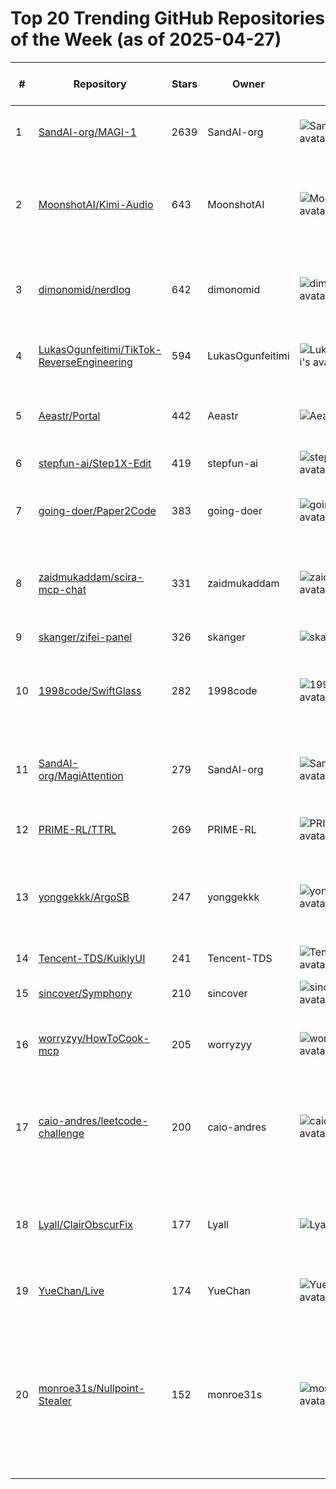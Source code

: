 # Top 20 Trending GitHub Repositories of the Week (as of 2025-04-27)

| # | Repository | Stars | Owner | Avatar | Description | Topics | URL | Created At | Updated At | Pushed At | Git URL | SSH URL | Clone URL | SVN URL | Homepage | Size | Language | Forks Count | Open Issues Count | Default Branch | License |
|---|------------|-------|-------|--------|-------------|--------|-----|------------|------------|-----------|---------|---------|-----------|---------|----------|------|----------|--------------|-------------------|----------------|---------|
| 1 | [SandAI-org/MAGI-1](https://github.com/SandAI-org/MAGI-1) | 2639 | SandAI-org | ![SandAI-org's avatar](https://avatars.githubusercontent.com/u/208222005?v=4) | MAGI-1: Autoregressive Video Generation at Scale | autoregressive, diffusion-models, video-generation | [https://github.com/SandAI-org/MAGI-1](https://github.com/SandAI-org/MAGI-1) | 2025-04-21T10:34:09Z | 2025-04-27T04:17:37Z | 2025-04-25T07:01:26Z | git://github.com/SandAI-org/MAGI-1.git | git@github.com:SandAI-org/MAGI-1.git | https://github.com/SandAI-org/MAGI-1.git | https://github.com/SandAI-org/MAGI-1 | https://sand.ai | 8805 | Python | 119 | 16 | main | Apache License 2.0 |
| 2 | [MoonshotAI/Kimi-Audio](https://github.com/MoonshotAI/Kimi-Audio) | 643 | MoonshotAI | ![MoonshotAI's avatar](https://avatars.githubusercontent.com/u/129152888?v=4) | Kimi-Audio, an open-source audio foundation model excelling in audio understanding, generation, and conversation | No topics | [https://github.com/MoonshotAI/Kimi-Audio](https://github.com/MoonshotAI/Kimi-Audio) | 2025-04-25T10:00:18Z | 2025-04-27T04:18:48Z | 2025-04-25T16:02:33Z | git://github.com/MoonshotAI/Kimi-Audio.git | git@github.com:MoonshotAI/Kimi-Audio.git | https://github.com/MoonshotAI/Kimi-Audio.git | https://github.com/MoonshotAI/Kimi-Audio | No homepage | 5849 | Python | 35 | 13 | master | No license |
| 3 | [dimonomid/nerdlog](https://github.com/dimonomid/nerdlog) | 642 | dimonomid | ![dimonomid's avatar](https://avatars.githubusercontent.com/u/1329932?v=4) | Nerdlog: fast, remote-first, multi-host TUI log viewer with timeline histogram and no central server | No topics | [https://github.com/dimonomid/nerdlog](https://github.com/dimonomid/nerdlog) | 2025-04-20T17:57:25Z | 2025-04-27T03:08:18Z | 2025-04-26T14:04:50Z | git://github.com/dimonomid/nerdlog.git | git@github.com:dimonomid/nerdlog.git | https://github.com/dimonomid/nerdlog.git | https://github.com/dimonomid/nerdlog | No homepage | 2716 | Go | 18 | 8 | master | BSD 2-Clause "Simplified" License |
| 4 | [LukasOgunfeitimi/TikTok-ReverseEngineering](https://github.com/LukasOgunfeitimi/TikTok-ReverseEngineering) | 594 | LukasOgunfeitimi | ![LukasOgunfeitimi's avatar](https://avatars.githubusercontent.com/u/50531317?v=4) | No description | No topics | [https://github.com/LukasOgunfeitimi/TikTok-ReverseEngineering](https://github.com/LukasOgunfeitimi/TikTok-ReverseEngineering) | 2025-04-20T07:41:24Z | 2025-04-26T23:27:58Z | 2025-04-23T19:49:05Z | git://github.com/LukasOgunfeitimi/TikTok-ReverseEngineering.git | git@github.com:LukasOgunfeitimi/TikTok-ReverseEngineering.git | https://github.com/LukasOgunfeitimi/TikTok-ReverseEngineering.git | https://github.com/LukasOgunfeitimi/TikTok-ReverseEngineering | No homepage | 374 | JavaScript | 78 | 0 | main | No license |
| 5 | [Aeastr/Portal](https://github.com/Aeastr/Portal) | 442 | Aeastr | ![Aeastr's avatar](https://avatars.githubusercontent.com/u/64797587?v=4) | Seamless element transitions between root, sheets, and navigation pushes in SwiftUI. | No topics | [https://github.com/Aeastr/Portal](https://github.com/Aeastr/Portal) | 2025-04-21T18:48:19Z | 2025-04-27T00:51:17Z | 2025-04-25T03:29:57Z | git://github.com/Aeastr/Portal.git | git@github.com:Aeastr/Portal.git | https://github.com/Aeastr/Portal.git | https://github.com/Aeastr/Portal | No homepage | 6284 | Swift | 11 | 1 | main | MIT License |
| 6 | [stepfun-ai/Step1X-Edit](https://github.com/stepfun-ai/Step1X-Edit) | 419 | stepfun-ai | ![stepfun-ai's avatar](https://avatars.githubusercontent.com/u/178004800?v=4) | No description | No topics | [https://github.com/stepfun-ai/Step1X-Edit](https://github.com/stepfun-ai/Step1X-Edit) | 2025-04-23T09:53:08Z | 2025-04-27T04:17:48Z | 2025-04-27T03:39:26Z | git://github.com/stepfun-ai/Step1X-Edit.git | git@github.com:stepfun-ai/Step1X-Edit.git | https://github.com/stepfun-ai/Step1X-Edit.git | https://github.com/stepfun-ai/Step1X-Edit | No homepage | 33660 | Python | 14 | 9 | main | Apache License 2.0 |
| 7 | [going-doer/Paper2Code](https://github.com/going-doer/Paper2Code) | 383 | going-doer | ![going-doer's avatar](https://avatars.githubusercontent.com/u/48055421?v=4) | Paper2Code: Automating Code Generation from Scientific Papers in Machine Learning | No topics | [https://github.com/going-doer/Paper2Code](https://github.com/going-doer/Paper2Code) | 2025-04-25T07:58:12Z | 2025-04-27T04:07:11Z | 2025-04-26T16:22:41Z | git://github.com/going-doer/Paper2Code.git | git@github.com:going-doer/Paper2Code.git | https://github.com/going-doer/Paper2Code.git | https://github.com/going-doer/Paper2Code | No homepage | 1723 | Python | 58 | 3 | main | No license |
| 8 | [zaidmukaddam/scira-mcp-chat](https://github.com/zaidmukaddam/scira-mcp-chat) | 331 | zaidmukaddam | ![zaidmukaddam's avatar](https://avatars.githubusercontent.com/u/76097144?v=4) | A minimalistic MCP client with a good feature set. | anthropic, grok3, mcp, mcp-client, model-context-protocol, openai, xai | [https://github.com/zaidmukaddam/scira-mcp-chat](https://github.com/zaidmukaddam/scira-mcp-chat) | 2025-04-21T13:37:59Z | 2025-04-27T04:16:32Z | 2025-04-26T17:08:41Z | git://github.com/zaidmukaddam/scira-mcp-chat.git | git@github.com:zaidmukaddam/scira-mcp-chat.git | https://github.com/zaidmukaddam/scira-mcp-chat.git | https://github.com/zaidmukaddam/scira-mcp-chat | https://mcp.scira.ai | 667 | TypeScript | 44 | 2 | main | Apache License 2.0 |
| 9 | [skanger/zifei-panel](https://github.com/skanger/zifei-panel) | 326 | skanger | ![skanger's avatar](https://avatars.githubusercontent.com/u/18080860?v=4) | No description | No topics | [https://github.com/skanger/zifei-panel](https://github.com/skanger/zifei-panel) | 2025-04-23T11:56:08Z | 2025-04-26T15:11:05Z | 2025-04-23T15:49:57Z | git://github.com/skanger/zifei-panel.git | git@github.com:skanger/zifei-panel.git | https://github.com/skanger/zifei-panel.git | https://github.com/skanger/zifei-panel | No homepage | 1577 | JavaScript | 138 | 0 | main | No license |
| 10 | [1998code/SwiftGlass](https://github.com/1998code/SwiftGlass) | 282 | 1998code | ![1998code's avatar](https://avatars.githubusercontent.com/u/54872601?v=4) | Glassy Everything, even Old Devices. [ AI Assistant available below ] | apple, glass, ios, ipados, macos, swift, swiftglass, swiftui, tvos, visionos, watchos | [https://github.com/1998code/SwiftGlass](https://github.com/1998code/SwiftGlass) | 2025-04-20T06:22:59Z | 2025-04-26T17:39:55Z | 2025-04-22T10:06:16Z | git://github.com/1998code/SwiftGlass.git | git@github.com:1998code/SwiftGlass.git | https://github.com/1998code/SwiftGlass.git | https://github.com/1998code/SwiftGlass | https://shareby.vercel.app/4zel3m | 115 | Swift | 13 | 0 | main | MIT License |
| 11 | [SandAI-org/MagiAttention](https://github.com/SandAI-org/MagiAttention) | 279 | SandAI-org | ![SandAI-org's avatar](https://avatars.githubusercontent.com/u/208222005?v=4) | A Distributed Attention Towards Linear Scalability for Ultra-Long Context, Heterogeneous Data Training | No topics | [https://github.com/SandAI-org/MagiAttention](https://github.com/SandAI-org/MagiAttention) | 2025-04-20T03:57:24Z | 2025-04-27T03:44:57Z | 2025-04-27T03:44:54Z | git://github.com/SandAI-org/MagiAttention.git | git@github.com:SandAI-org/MagiAttention.git | https://github.com/SandAI-org/MagiAttention.git | https://github.com/SandAI-org/MagiAttention | No homepage | 120003 | Python | 12 | 2 | main | Apache License 2.0 |
| 12 | [PRIME-RL/TTRL](https://github.com/PRIME-RL/TTRL) | 269 | PRIME-RL | ![PRIME-RL's avatar](https://avatars.githubusercontent.com/u/193307489?v=4) | TTRL: Test-Time Reinforcement Learning | No topics | [https://github.com/PRIME-RL/TTRL](https://github.com/PRIME-RL/TTRL) | 2025-04-23T02:15:03Z | 2025-04-27T03:31:43Z | 2025-04-24T08:43:12Z | git://github.com/PRIME-RL/TTRL.git | git@github.com:PRIME-RL/TTRL.git | https://github.com/PRIME-RL/TTRL.git | https://github.com/PRIME-RL/TTRL | No homepage | 1988 | Python | 20 | 4 | main | MIT License |
| 13 | [yonggekkk/ArgoSB](https://github.com/yonggekkk/ArgoSB) | 247 | yonggekkk | ![yonggekkk's avatar](https://avatars.githubusercontent.com/u/121604513?v=4) | ArgoSB一键无交互vmess代理脚本：最新sing-box内核+最新Cloudflared-Argo内核，最多输出13个Argo不死优选IP节点 | argo, cloudflared, google, idx, singbox, vmess-ws | [https://github.com/yonggekkk/ArgoSB](https://github.com/yonggekkk/ArgoSB) | 2025-04-22T01:46:41Z | 2025-04-27T03:43:31Z | 2025-04-26T07:32:44Z | git://github.com/yonggekkk/ArgoSB.git | git@github.com:yonggekkk/ArgoSB.git | https://github.com/yonggekkk/ArgoSB.git | https://github.com/yonggekkk/ArgoSB | No homepage | 50 | Shell | 152 | 1 | main | No license |
| 14 | [Tencent-TDS/KuiklyUI](https://github.com/Tencent-TDS/KuiklyUI) | 241 | Tencent-TDS | ![Tencent-TDS's avatar](https://avatars.githubusercontent.com/u/205871139?v=4) | No description | No topics | [https://github.com/Tencent-TDS/KuiklyUI](https://github.com/Tencent-TDS/KuiklyUI) | 2025-04-24T03:50:37Z | 2025-04-27T04:14:43Z | 2025-04-25T12:24:22Z | git://github.com/Tencent-TDS/KuiklyUI.git | git@github.com:Tencent-TDS/KuiklyUI.git | https://github.com/Tencent-TDS/KuiklyUI.git | https://github.com/Tencent-TDS/KuiklyUI | No homepage | 2510 | Kotlin | 20 | 3 | main | Other |
| 15 | [sincover/Symphony](https://github.com/sincover/Symphony) | 210 | sincover | ![sincover's avatar](https://avatars.githubusercontent.com/u/58696924?v=4) | No description | No topics | [https://github.com/sincover/Symphony](https://github.com/sincover/Symphony) | 2025-04-20T16:59:07Z | 2025-04-26T20:08:46Z | 2025-04-20T16:59:17Z | git://github.com/sincover/Symphony.git | git@github.com:sincover/Symphony.git | https://github.com/sincover/Symphony.git | https://github.com/sincover/Symphony | No homepage | 71 | No language specified | 31 | 1 | main | No license |
| 16 | [worryzyy/HowToCook-mcp](https://github.com/worryzyy/HowToCook-mcp) | 205 | worryzyy | ![worryzyy's avatar](https://avatars.githubusercontent.com/u/70956075?v=4) | 基于Anduin2017 / HowToCook （程序员在家做饭指南）的mcp server | No topics | [https://github.com/worryzyy/HowToCook-mcp](https://github.com/worryzyy/HowToCook-mcp) | 2025-04-21T03:35:24Z | 2025-04-27T04:16:06Z | 2025-04-25T03:44:56Z | git://github.com/worryzyy/HowToCook-mcp.git | git@github.com:worryzyy/HowToCook-mcp.git | https://github.com/worryzyy/HowToCook-mcp.git | https://github.com/worryzyy/HowToCook-mcp | https://www.npmjs.com/package/howtocook-mcp | 241 | TypeScript | 11 | 2 | master | No license |
| 17 | [caio-andres/leetcode-challenge](https://github.com/caio-andres/leetcode-challenge) | 200 | caio-andres | ![caio-andres's avatar](https://avatars.githubusercontent.com/u/138927547?v=4) | It's the LeetCode Challenge. Created by @caio-andres & @matheusaudibert & @enzowxl to improve our structure algorithm skill using https://leetcode.com/. | algorithms, exercises, leetcode, resolutions | [https://github.com/caio-andres/leetcode-challenge](https://github.com/caio-andres/leetcode-challenge) | 2025-04-22T17:18:42Z | 2025-04-27T04:06:54Z | 2025-04-27T00:39:19Z | git://github.com/caio-andres/leetcode-challenge.git | git@github.com:caio-andres/leetcode-challenge.git | https://github.com/caio-andres/leetcode-challenge.git | https://github.com/caio-andres/leetcode-challenge | No homepage | 153279 | Python | 5 | 1 | main | MIT License |
| 18 | [Lyall/ClairObscurFix](https://github.com/Lyall/ClairObscurFix) | 177 | Lyall | ![Lyall's avatar](https://avatars.githubusercontent.com/u/695941?v=4) | An ASI plugin for Clair Obscur: Expedition 33 that removes the 30fps cap in cutscenes, fixes ultrawide issues and more. | ultrawide | [https://github.com/Lyall/ClairObscurFix](https://github.com/Lyall/ClairObscurFix) | 2025-04-24T13:00:09Z | 2025-04-27T01:57:12Z | 2025-04-27T01:33:10Z | git://github.com/Lyall/ClairObscurFix.git | git@github.com:Lyall/ClairObscurFix.git | https://github.com/Lyall/ClairObscurFix.git | https://github.com/Lyall/ClairObscurFix | No homepage | 10927 | C++ | 1 | 11 | main | MIT License |
| 19 | [YueChan/Live](https://github.com/YueChan/Live) | 174 | YueChan | ![YueChan's avatar](https://avatars.githubusercontent.com/u/10445218?v=4) | 收集于互联网的一些高清直播源。 | No topics | [https://github.com/YueChan/Live](https://github.com/YueChan/Live) | 2025-04-26T10:46:52Z | 2025-04-27T04:17:37Z | 2025-04-26T12:06:02Z | git://github.com/YueChan/Live.git | git@github.com:YueChan/Live.git | https://github.com/YueChan/Live.git | https://github.com/YueChan/Live | No homepage | 37 | No language specified | 17 | 0 | main | No license |
| 20 | [monroe31s/Nullpoint-Stealer](https://github.com/monroe31s/Nullpoint-Stealer) | 152 | monroe31s | ![monroe31s's avatar](https://avatars.githubusercontent.com/u/14896223?v=4) | Nullpoint Stealer Designed To Steal Everything, And Send To Nullpoint Panel. | fud-stealer, grabber, grabbertool, nullpoint-stealer, password-grabber, passwordstealer, stealer, stealer-builder, stealer-fud, stealer-panel, tokengrabber | [https://github.com/monroe31s/Nullpoint-Stealer](https://github.com/monroe31s/Nullpoint-Stealer) | 2025-04-20T14:13:04Z | 2025-04-27T04:19:32Z | 2025-04-20T15:14:15Z | git://github.com/monroe31s/Nullpoint-Stealer.git | git@github.com:monroe31s/Nullpoint-Stealer.git | https://github.com/monroe31s/Nullpoint-Stealer.git | https://github.com/monroe31s/Nullpoint-Stealer | No homepage | 4501 | C# | 396 | 1 | main | Other |